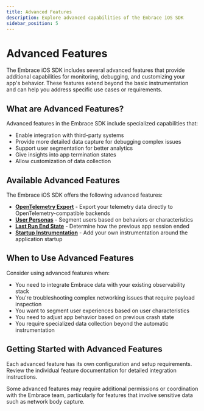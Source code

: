 ```yaml
---
title: Advanced Features
description: Explore advanced capabilities of the Embrace iOS SDK
sidebar_position: 5
---
```


# Advanced Features

The Embrace iOS SDK includes several advanced features that provide additional capabilities for monitoring, debugging, and customizing your app's behavior. These features extend beyond the basic instrumentation and can help you address specific use cases or requirements.

## What are Advanced Features?

Advanced features in the Embrace SDK include specialized capabilities that:

- Enable integration with third-party systems
- Provide more detailed data capture for debugging complex issues
- Support user segmentation for better analytics
- Give insights into app termination states
- Allow customization of data collection

## Available Advanced Features

The Embrace iOS SDK offers the following advanced features:

- **[OpenTelemetry Export](./opentelemetry-export.md)** - Export your telemetry data directly to OpenTelemetry-compatible backends
- **[User Personas](./user-personas.md)** - Segment users based on behaviors or characteristics
- **[Last Run End State](./last-run-end-state.md)** - Determine how the previous app session ended
- **[Startup Instrumentation](./startup-instrumentation.md)** - Add your own instrumentation around the application startup

## When to Use Advanced Features

Consider using advanced features when:

- You need to integrate Embrace data with your existing observability stack
- You're troubleshooting complex networking issues that require payload inspection
- You want to segment user experiences based on user characteristics
- You need to adjust app behavior based on previous crash state
- You require specialized data collection beyond the automatic instrumentation

## Getting Started with Advanced Features

Each advanced feature has its own configuration and setup requirements. Review the individual feature documentation for detailed integration instructions.

Some advanced features may require additional permissions or coordination with the Embrace team, particularly for features that involve sensitive data such as network body capture.

<!-- TODO: Add code examples demonstrating how to use multiple advanced features together
TODO: Include best practices for balancing advanced feature usage with performance considerations  -->
